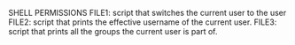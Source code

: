 SHELL PERMISSIONS
FILE1: script that switches the current user to the user
FILE2: script that prints the effective username of the current user.
FILE3: script that prints all the groups the current user is part of.
